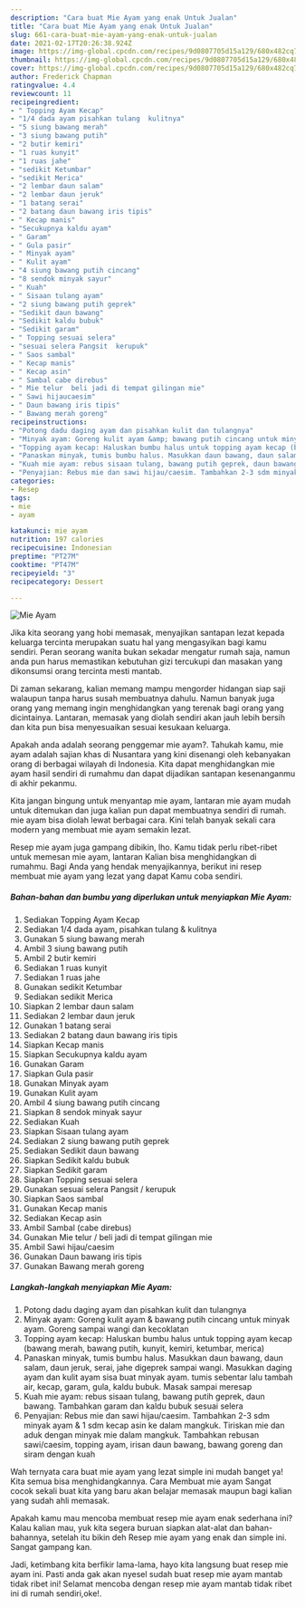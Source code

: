 ```yaml
---
description: "Cara buat Mie Ayam yang enak Untuk Jualan"
title: "Cara buat Mie Ayam yang enak Untuk Jualan"
slug: 661-cara-buat-mie-ayam-yang-enak-untuk-jualan
date: 2021-02-17T20:26:38.924Z
image: https://img-global.cpcdn.com/recipes/9d0807705d15a129/680x482cq70/mie-ayam-foto-resep-utama.jpg
thumbnail: https://img-global.cpcdn.com/recipes/9d0807705d15a129/680x482cq70/mie-ayam-foto-resep-utama.jpg
cover: https://img-global.cpcdn.com/recipes/9d0807705d15a129/680x482cq70/mie-ayam-foto-resep-utama.jpg
author: Frederick Chapman
ratingvalue: 4.4
reviewcount: 11
recipeingredient:
- " Topping Ayam Kecap"
- "1/4 dada ayam pisahkan tulang  kulitnya"
- "5 siung bawang merah"
- "3 siung bawang putih"
- "2 butir kemiri"
- "1 ruas kunyit"
- "1 ruas jahe"
- "sedikit Ketumbar"
- "sedikit Merica"
- "2 lembar daun salam"
- "2 lembar daun jeruk"
- "1 batang serai"
- "2 batang daun bawang iris tipis"
- " Kecap manis"
- "Secukupnya kaldu ayam"
- " Garam"
- " Gula pasir"
- " Minyak ayam"
- " Kulit ayam"
- "4 siung bawang putih cincang"
- "8 sendok minyak sayur"
- " Kuah"
- " Sisaan tulang ayam"
- "2 siung bawang putih geprek"
- "Sedikit daun bawang"
- "Sedikit kaldu bubuk"
- "Sedikit garam"
- " Topping sesuai selera"
- "sesuai selera Pangsit  kerupuk"
- " Saos sambal"
- " Kecap manis"
- " Kecap asin"
- " Sambal cabe direbus"
- " Mie telur  beli jadi di tempat gilingan mie"
- " Sawi hijaucaesim"
- " Daun bawang iris tipis"
- " Bawang merah goreng"
recipeinstructions:
- "Potong dadu daging ayam dan pisahkan kulit dan tulangnya"
- "Minyak ayam: Goreng kulit ayam &amp; bawang putih cincang untuk minyak ayam. Goreng sampai wangi dan kecoklatan"
- "Topping ayam kecap: Haluskan bumbu halus untuk topping ayam kecap (bawang merah, bawang putih, kunyit, kemiri, ketumbar, merica)"
- "Panaskan minyak, tumis bumbu halus. Masukkan daun bawang, daun salam, daun jeruk, serai, jahe digeprek sampai wangi. Masukkan daging ayam dan kulit ayam sisa buat minyak ayam. tumis sebentar lalu tambah air, kecap, garam, gula, kaldu bubuk. Masak sampai meresap"
- "Kuah mie ayam: rebus sisaan tulang, bawang putih geprek, daun bawang. Tambahkan garam dan kaldu bubuk sesuai selera"
- "Penyajian: Rebus mie dan sawi hijau/caesim. Tambahkan 2-3 sdm minyak ayam &amp; 1 sdm kecap asin ke dalam mangkuk. Tiriskan mie dan aduk dengan minyak mie dalam mangkuk. Tambahkan rebusan sawi/caesim, topping ayam, irisan daun bawang, bawang goreng dan siram dengan kuah"
categories:
- Resep
tags:
- mie
- ayam

katakunci: mie ayam 
nutrition: 197 calories
recipecuisine: Indonesian
preptime: "PT27M"
cooktime: "PT47M"
recipeyield: "3"
recipecategory: Dessert

---
```



![Mie Ayam](https://img-global.cpcdn.com/recipes/9d0807705d15a129/680x482cq70/mie-ayam-foto-resep-utama.jpg)

Jika kita seorang yang hobi memasak, menyajikan santapan lezat kepada keluarga tercinta merupakan suatu hal yang mengasyikan bagi kamu sendiri. Peran seorang  wanita bukan sekadar mengatur rumah saja, namun anda pun harus memastikan kebutuhan gizi tercukupi dan masakan yang dikonsumsi orang tercinta mesti mantab.

Di zaman  sekarang, kalian memang mampu mengorder hidangan siap saji walaupun tanpa harus susah membuatnya dahulu. Namun banyak juga orang yang memang ingin menghidangkan yang terenak bagi orang yang dicintainya. Lantaran, memasak yang diolah sendiri akan jauh lebih bersih dan kita pun bisa menyesuaikan sesuai kesukaan keluarga. 



Apakah anda adalah seorang penggemar mie ayam?. Tahukah kamu, mie ayam adalah sajian khas di Nusantara yang kini disenangi oleh kebanyakan orang di berbagai wilayah di Indonesia. Kita dapat menghidangkan mie ayam hasil sendiri di rumahmu dan dapat dijadikan santapan kesenanganmu di akhir pekanmu.

Kita jangan bingung untuk menyantap mie ayam, lantaran mie ayam mudah untuk ditemukan dan juga kalian pun dapat membuatnya sendiri di rumah. mie ayam bisa diolah lewat berbagai cara. Kini telah banyak sekali cara modern yang membuat mie ayam semakin lezat.

Resep mie ayam juga gampang dibikin, lho. Kamu tidak perlu ribet-ribet untuk memesan mie ayam, lantaran Kalian bisa menghidangkan di rumahmu. Bagi Anda yang hendak menyajikannya, berikut ini resep membuat mie ayam yang lezat yang dapat Kamu coba sendiri.

<!--inarticleads1-->

##### Bahan-bahan dan bumbu yang diperlukan untuk menyiapkan Mie Ayam:

1. Sediakan  Topping Ayam Kecap
1. Sediakan 1/4 dada ayam, pisahkan tulang &amp; kulitnya
1. Gunakan 5 siung bawang merah
1. Ambil 3 siung bawang putih
1. Ambil 2 butir kemiri
1. Sediakan 1 ruas kunyit
1. Sediakan 1 ruas jahe
1. Gunakan sedikit Ketumbar
1. Sediakan sedikit Merica
1. Siapkan 2 lembar daun salam
1. Sediakan 2 lembar daun jeruk
1. Gunakan 1 batang serai
1. Sediakan 2 batang daun bawang iris tipis
1. Siapkan  Kecap manis
1. Siapkan Secukupnya kaldu ayam
1. Gunakan  Garam
1. Siapkan  Gula pasir
1. Gunakan  Minyak ayam
1. Gunakan  Kulit ayam
1. Ambil 4 siung bawang putih cincang
1. Siapkan 8 sendok minyak sayur
1. Sediakan  Kuah
1. Siapkan  Sisaan tulang ayam
1. Sediakan 2 siung bawang putih geprek
1. Sediakan Sedikit daun bawang
1. Siapkan Sedikit kaldu bubuk
1. Siapkan Sedikit garam
1. Siapkan  Topping sesuai selera
1. Gunakan sesuai selera Pangsit / kerupuk
1. Siapkan  Saos sambal
1. Gunakan  Kecap manis
1. Sediakan  Kecap asin
1. Ambil  Sambal (cabe direbus)
1. Gunakan  Mie telur / beli jadi di tempat gilingan mie
1. Ambil  Sawi hijau/caesim
1. Gunakan  Daun bawang iris tipis
1. Gunakan  Bawang merah goreng




<!--inarticleads2-->

##### Langkah-langkah menyiapkan Mie Ayam:

1. Potong dadu daging ayam dan pisahkan kulit dan tulangnya
1. Minyak ayam: Goreng kulit ayam &amp; bawang putih cincang untuk minyak ayam. Goreng sampai wangi dan kecoklatan
1. Topping ayam kecap: Haluskan bumbu halus untuk topping ayam kecap (bawang merah, bawang putih, kunyit, kemiri, ketumbar, merica)
1. Panaskan minyak, tumis bumbu halus. Masukkan daun bawang, daun salam, daun jeruk, serai, jahe digeprek sampai wangi. Masukkan daging ayam dan kulit ayam sisa buat minyak ayam. tumis sebentar lalu tambah air, kecap, garam, gula, kaldu bubuk. Masak sampai meresap
1. Kuah mie ayam: rebus sisaan tulang, bawang putih geprek, daun bawang. Tambahkan garam dan kaldu bubuk sesuai selera
1. Penyajian: Rebus mie dan sawi hijau/caesim. Tambahkan 2-3 sdm minyak ayam &amp; 1 sdm kecap asin ke dalam mangkuk. Tiriskan mie dan aduk dengan minyak mie dalam mangkuk. Tambahkan rebusan sawi/caesim, topping ayam, irisan daun bawang, bawang goreng dan siram dengan kuah




Wah ternyata cara buat mie ayam yang lezat simple ini mudah banget ya! Kita semua bisa menghidangkannya. Cara Membuat mie ayam Sangat cocok sekali buat kita yang baru akan belajar memasak maupun bagi kalian yang sudah ahli memasak.

Apakah kamu mau mencoba membuat resep mie ayam enak sederhana ini? Kalau kalian mau, yuk kita segera buruan siapkan alat-alat dan bahan-bahannya, setelah itu bikin deh Resep mie ayam yang enak dan simple ini. Sangat gampang kan. 

Jadi, ketimbang kita berfikir lama-lama, hayo kita langsung buat resep mie ayam ini. Pasti anda gak akan nyesel sudah buat resep mie ayam mantab tidak ribet ini! Selamat mencoba dengan resep mie ayam mantab tidak ribet ini di rumah sendiri,oke!.

